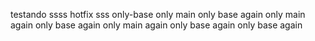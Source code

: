testando
ssss
hotfix
sss
only-base
only main
only base again
only main again
only base again
only main again
only base again
only base again
